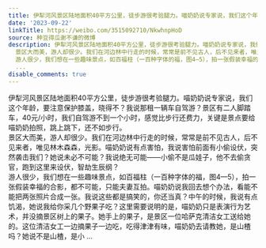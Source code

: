 ```yaml
---
title: 伊犁河风景区陆地面积40平方公里，徒步游很考验腿力。喵奶奶说专家说，我们这个年龄，要注意保护膝盖，晓得不？我说那租一辆车自驾游？景区有二人脚踏车，40元/...
date: '2023-09-22'
linkTitle: https://weibo.com/3515092710/NkwhnpHoD
source: 种豆得瓜谢不谦的微博
description: 伊犁河风景区陆地面积40平方公里，徒步游很考验腿力。喵奶奶说专家说，我们这个年龄，要注意保护膝盖，晓得不？我说那租一辆车自驾游？景区有二人脚踏车，40元/小时，我们自驾游不到一个小时，感觉比步行还费力，关键是景点要给喵奶奶拍照，跳上跳下，还不如步行。<br>
  景区大而美，游人却很少。我们在河边林中行走的时候，常常是前不见古人，后不见来者，唯见林木森森，光影。喵奶奶说有点害怕，我说害怕前面有小偷设伏，突然袭击我们？她说未必不可能？我说绝无可能——小偷不是瓜娃子，他不去偷贪官，跑到这里来设伏，智劫生辰纲？<br>
  游人很少，我们想在一些趣味景点，如百福柱（一百种字体的福，图4—5），拍一张假装幸福的合影，都不可能，只能夫妻互拍。喵奶奶说我回去想个办法，看能不能把两张照片合成一张。我说这些都是搞笑的，你还当真？中午的时候，我说有点饥渴，她说我给你采几个野果子吃？这里需要说明的是，喵奶奶只是表演行为艺术，并没摘景区树上的果子。她手上的果子，是景区一位哈萨克清洁女工送给她的。这位清洁女工一边摘果子一边吃，吃得津津有味，喵奶奶去请教她，是山楂吗？她说不是山楂，是小
  ...
disable_comments: true
---
```

伊犁河风景区陆地面积40平方公里，徒步游很考验腿力。喵奶奶说专家说，我们这个年龄，要注意保护膝盖，晓得不？我说那租一辆车自驾游？景区有二人脚踏车，40元/小时，我们自驾游不到一个小时，感觉比步行还费力，关键是景点要给喵奶奶拍照，跳上跳下，还不如步行。<br> 景区大而美，游人却很少。我们在河边林中行走的时候，常常是前不见古人，后不见来者，唯见林木森森，光影。喵奶奶说有点害怕，我说害怕前面有小偷设伏，突然袭击我们？她说未必不可能？我说绝无可能——小偷不是瓜娃子，他不去偷贪官，跑到这里来设伏，智劫生辰纲？<br> 游人很少，我们想在一些趣味景点，如百福柱（一百种字体的福，图4—5），拍一张假装幸福的合影，都不可能，只能夫妻互拍。喵奶奶说我回去想个办法，看能不能把两张照片合成一张。我说这些都是搞笑的，你还当真？中午的时候，我说有点饥渴，她说我给你采几个野果子吃？这里需要说明的是，喵奶奶只是表演行为艺术，并没摘景区树上的果子。她手上的果子，是景区一位哈萨克清洁女工送给她的。这位清洁女工一边摘果子一边吃，吃得津津有味，喵奶奶去请教她，是山楂吗？她说不是山楂，是小 ...